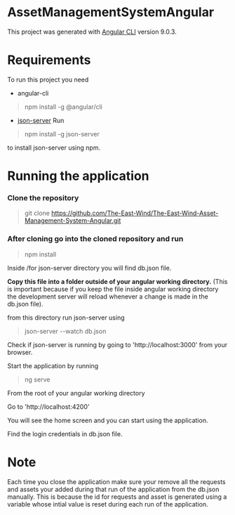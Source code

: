 # AssetManagementSystemAngular

This project was generated with [Angular CLI](https://github.com/angular/angular-cli) version 9.0.3.

# Requirements 

To run this project you need 
* angular-cli
> npm install -g @angular/cli

* [json-server](https://www.npmjs.com/package/json-server)
Run

> npm install -g json-server

to install json-server using npm.

# Running the application

### Clone the repository

> git clone https://github.com/The-East-Wind/The-East-Wind-Asset-Management-System-Angular.git

### After cloning go into the cloned repository and run

> npm install

Inside /for json-server directory you will find db.json file.

**Copy this file into a folder outside of your angular working directory.** (This is important because if you keep the file inside angular working directory the development server will reload whenever a change is made in the db.json file).

from this directory run json-server using

> json-server --watch db.json

Check if json-server is running by going to 'http://localhost:3000' from your browser.

Start the application by running

> ng serve

From the root of your angular working directory

Go to 'http://localhost:4200' 

You will see the home screen and you can start using the application.

Find the login credentials in db.json file.

# Note

Each time you close the application make sure your remove all the requests and assets your added during that run of the application from the 
db.json manually.
This is because the id for requests and asset is generated using a variable whose intial value is reset during each run of the application.






